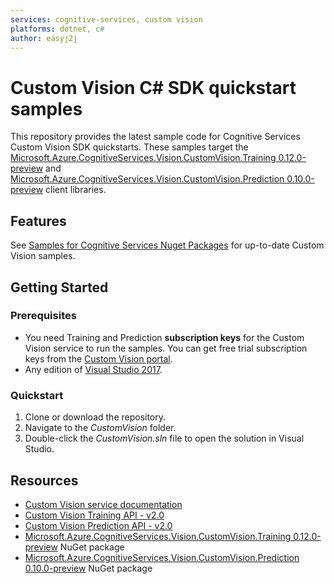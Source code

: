 ```yaml
---
services: cognitive-services, custom vision
platforms: dotnet, c#
author: easyj2j
---
```


# Custom Vision C# SDK quickstart samples

This repository provides the latest sample code for Cognitive Services Custom Vision SDK quickstarts. These samples target the [Microsoft.Azure.CognitiveServices.Vision.CustomVision.Training 0.12.0-preview](https://www.nuget.org/packages/Microsoft.Azure.CognitiveServices.Vision.CustomVision.Training/0.12.0-preview) and [Microsoft.Azure.CognitiveServices.Vision.CustomVision.Prediction 0.10.0-preview](https://www.nuget.org/packages/Microsoft.Azure.CognitiveServices.Vision.CustomVision.Prediction/0.10.0-preview) client libraries.

## Features

See [Samples for Cognitive Services Nuget Packages](https://github.com/Azure-Samples/cognitive-services-dotnet-sdk-samples/tree/master/CustomVision) for up-to-date Custom Vision samples.

## Getting Started

### Prerequisites

* You need Training and Prediction **subscription keys** for the Custom Vision service to run the samples. You can get free trial subscription keys from the [Custom Vision portal](https://customvision.ai/).
* Any edition of [Visual Studio 2017](https://www.visualstudio.com/downloads/).

### Quickstart

1. Clone or download the repository.
1. Navigate to the *CustomVision* folder.
1. Double-click the *CustomVision.sln* file to open the solution in Visual Studio.

## Resources

* [Custom Vision service documentation](https://docs.microsoft.com/azure/cognitive-services/Custom-Vision-Service/home)
* [Custom Vision Training API - v2.0](https://southcentralus.dev.cognitive.microsoft.com/docs/services/d0e77c63c39c4259a298830c15188310/operations/39b14cb5f7f34977a6e6a290)
* [Custom Vision Prediction API - v2.0](https://southcentralus.dev.cognitive.microsoft.com/docs/services/450e4ba4d72542e889d93fd7b8e960de/operations/5a6264bc40d86a0ef8b2c290)
* [Microsoft.Azure.CognitiveServices.Vision.CustomVision.Training 0.12.0-preview](https://www.nuget.org/packages/Microsoft.Azure.CognitiveServices.Vision.CustomVision.Training/0.12.0-preview) NuGet package
* [Microsoft.Azure.CognitiveServices.Vision.CustomVision.Prediction 0.10.0-preview](https://www.nuget.org/packages/Microsoft.Azure.CognitiveServices.Vision.CustomVision.Prediction/0.10.0-preview) NuGet package
